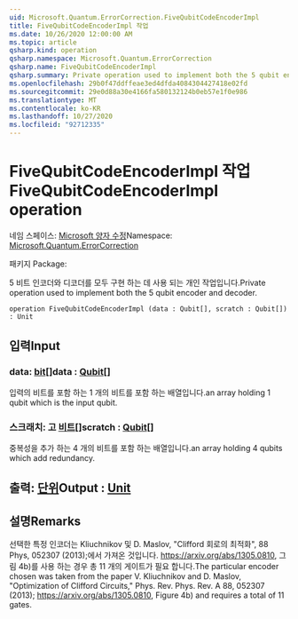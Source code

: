 ```yaml
---
uid: Microsoft.Quantum.ErrorCorrection.FiveQubitCodeEncoderImpl
title: FiveQubitCodeEncoderImpl 작업
ms.date: 10/26/2020 12:00:00 AM
ms.topic: article
qsharp.kind: operation
qsharp.namespace: Microsoft.Quantum.ErrorCorrection
qsharp.name: FiveQubitCodeEncoderImpl
qsharp.summary: Private operation used to implement both the 5 qubit encoder and decoder.
ms.openlocfilehash: 29b0f47ddffeae3ed4dfda4084304427418e02fd
ms.sourcegitcommit: 29e0d88a30e4166fa580132124b0eb57e1f0e986
ms.translationtype: MT
ms.contentlocale: ko-KR
ms.lasthandoff: 10/27/2020
ms.locfileid: "92712335"
---
```

# <a name="fivequbitcodeencoderimpl-operation"></a><span data-ttu-id="62145-102">FiveQubitCodeEncoderImpl 작업</span><span class="sxs-lookup"><span data-stu-id="62145-102">FiveQubitCodeEncoderImpl operation</span></span>

<span data-ttu-id="62145-103">네임 스페이스: [Microsoft 양자 수정](xref:Microsoft.Quantum.ErrorCorrection)</span><span class="sxs-lookup"><span data-stu-id="62145-103">Namespace: [Microsoft.Quantum.ErrorCorrection](xref:Microsoft.Quantum.ErrorCorrection)</span></span>

<span data-ttu-id="62145-104">패키지 [](https://nuget.org/packages/)</span><span class="sxs-lookup"><span data-stu-id="62145-104">Package: [](https://nuget.org/packages/)</span></span>


<span data-ttu-id="62145-105">5 비트 인코더와 디코더를 모두 구현 하는 데 사용 되는 개인 작업입니다.</span><span class="sxs-lookup"><span data-stu-id="62145-105">Private operation used to implement both the 5 qubit encoder and decoder.</span></span>

```qsharp
operation FiveQubitCodeEncoderImpl (data : Qubit[], scratch : Qubit[]) : Unit
```


## <a name="input"></a><span data-ttu-id="62145-106">입력</span><span class="sxs-lookup"><span data-stu-id="62145-106">Input</span></span>

### <a name="data--qubit"></a><span data-ttu-id="62145-107">data: [bit](xref:microsoft.quantum.lang-ref.qubit)[]</span><span class="sxs-lookup"><span data-stu-id="62145-107">data : [Qubit](xref:microsoft.quantum.lang-ref.qubit)[]</span></span>

<span data-ttu-id="62145-108">입력의 비트를 포함 하는 1 개의 비트를 포함 하는 배열입니다.</span><span class="sxs-lookup"><span data-stu-id="62145-108">an array holding 1 qubit which is the input qubit.</span></span>


### <a name="scratch--qubit"></a><span data-ttu-id="62145-109">스크래치: 고 [비트](xref:microsoft.quantum.lang-ref.qubit)[]</span><span class="sxs-lookup"><span data-stu-id="62145-109">scratch : [Qubit](xref:microsoft.quantum.lang-ref.qubit)[]</span></span>

<span data-ttu-id="62145-110">중복성을 추가 하는 4 개의 비트를 포함 하는 배열입니다.</span><span class="sxs-lookup"><span data-stu-id="62145-110">an array holding 4 qubits which add redundancy.</span></span>



## <a name="output--unit"></a><span data-ttu-id="62145-111">출력: [단위](xref:microsoft.quantum.lang-ref.unit)</span><span class="sxs-lookup"><span data-stu-id="62145-111">Output : [Unit](xref:microsoft.quantum.lang-ref.unit)</span></span>



## <a name="remarks"></a><span data-ttu-id="62145-112">설명</span><span class="sxs-lookup"><span data-stu-id="62145-112">Remarks</span></span>

<span data-ttu-id="62145-113">선택한 특정 인코더는 Kliuchnikov 및 D. Maslov, "Clifford 회로의 최적화", 88 Phys, 052307 (2013);에서 가져온 것입니다. https://arxiv.org/abs/1305.0810, 그림 4b)를 사용 하는 경우 총 11 개의 게이트가 필요 합니다.</span><span class="sxs-lookup"><span data-stu-id="62145-113">The particular encoder chosen was taken from the paper V. Kliuchnikov and D. Maslov, "Optimization of Clifford Circuits," Phys. Rev. Phys. Rev. A 88, 052307 (2013); https://arxiv.org/abs/1305.0810, Figure 4b) and requires a total of 11 gates.</span></span>